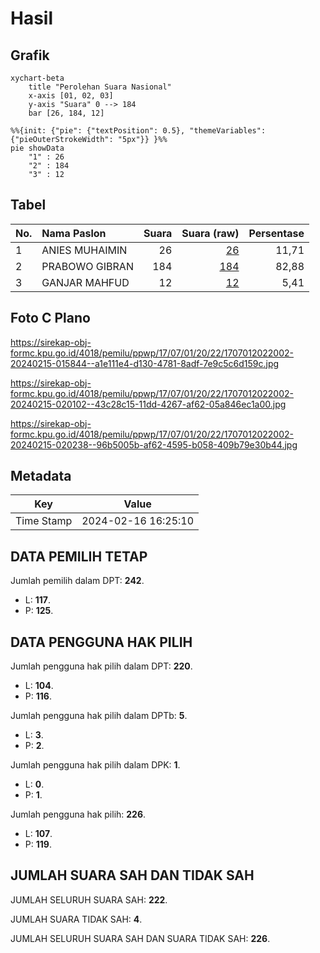 # Hasil

## Grafik

```mermaid
xychart-beta
    title "Perolehan Suara Nasional"
    x-axis [01, 02, 03]
    y-axis "Suara" 0 --> 184
    bar [26, 184, 12]
```

```mermaid
%%{init: {"pie": {"textPosition": 0.5}, "themeVariables": {"pieOuterStrokeWidth": "5px"}} }%%
pie showData
    "1" : 26
    "2" : 184
    "3" : 12
```

## Tabel

| No. | Nama Paslon    | Suara | Suara (raw) | Persentase |
|:--- |:-------------- | -----:| -----------:| ----------:|
| 1   | ANIES MUHAIMIN | 26    | [26][p-1]   | 11,71      |
| 2   | PRABOWO GIBRAN | 184   | [184][p-2]  | 82,88      |
| 3   | GANJAR MAHFUD  | 12    | [12][p-3]   | 5,41       |


[p-1]: https://github.com/gigit-pemilu/pemilu-2024/blob/main/pilpres/hitung-suara/sub/17-bengkulu/sub/07-lebong/sub/01-lebong-utara/sub/2022-ladang-palembang/sub/002-tps/sub/paslon-1.txt
[p-2]: https://github.com/gigit-pemilu/pemilu-2024/blob/main/pilpres/hitung-suara/sub/17-bengkulu/sub/07-lebong/sub/01-lebong-utara/sub/2022-ladang-palembang/sub/002-tps/sub/paslon-2.txt
[p-3]: https://github.com/gigit-pemilu/pemilu-2024/blob/main/pilpres/hitung-suara/sub/17-bengkulu/sub/07-lebong/sub/01-lebong-utara/sub/2022-ladang-palembang/sub/002-tps/sub/paslon-3.txt

## Foto C Plano

https://sirekap-obj-formc.kpu.go.id/4018/pemilu/ppwp/17/07/01/20/22/1707012022002-20240215-015844--a1e111e4-d130-4781-8adf-7e9c5c6d159c.jpg

https://sirekap-obj-formc.kpu.go.id/4018/pemilu/ppwp/17/07/01/20/22/1707012022002-20240215-020102--43c28c15-11dd-4267-af62-05a846ec1a00.jpg

https://sirekap-obj-formc.kpu.go.id/4018/pemilu/ppwp/17/07/01/20/22/1707012022002-20240215-020238--96b5005b-af62-4595-b058-409b79e30b44.jpg


## Metadata

| Key        | Value               |
| ---------- | ------------------- |
| Time Stamp | 2024-02-16 16:25:10 |


## DATA PEMILIH TETAP

Jumlah pemilih dalam DPT: **242**.
 * L: **117**.
 * P: **125**.

## DATA PENGGUNA HAK PILIH

Jumlah pengguna hak pilih dalam DPT: **220**.
 * L: **104**.
 * P: **116**.

Jumlah pengguna hak pilih dalam DPTb: **5**.
 * L: **3**.
 * P: **2**.

Jumlah pengguna hak pilih dalam DPK: **1**.
 * L: **0**.
 * P: **1**.

Jumlah pengguna hak pilih: **226**.
 * L: **107**.
 * P: **119**.

## JUMLAH SUARA SAH DAN TIDAK SAH

JUMLAH SELURUH SUARA SAH: **222**.

JUMLAH SUARA TIDAK SAH: **4**.

JUMLAH SELURUH SUARA SAH DAN SUARA TIDAK SAH: **226**.


